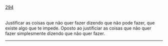 [294](https://github.com/guilhermeprokisch/guilherme/issues/294) 
###### 

Justificar as coisas que não quer fazer dizendo que não pode fazer, que existe algo que te impede. Oposto ao justificiar as coisas que não quer fazer simplesmente dizendo que não quer fazer.



-------------------------------------------------------------------------------

